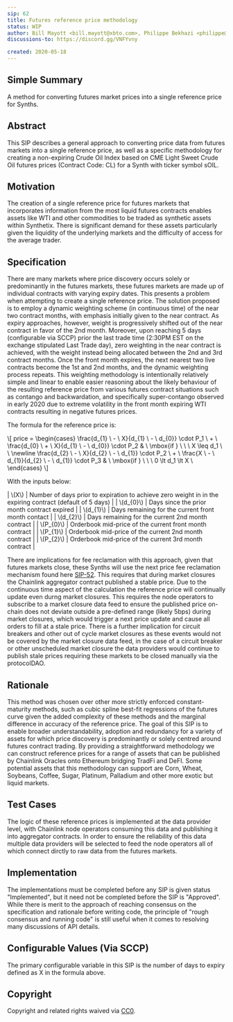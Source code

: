 ```yaml
---
sip: 62
title: Futures reference price methodology
status: WIP
author: Bill Mayott <bill.mayott@xbto.com>, Philippe Bekhazi <philippe@xbto.com>, Walton Comer <walton@xbto.com>, Kain Warwick (@kaiynne)
discussions-to: https://discord.gg/VNFYvny

created: 2020-05-18
---
```


## Simple Summary
A method for converting futures market prices into a single reference price for Synths.

## Abstract
This SIP describes a general approach to converting price data from futures markets into a single reference price, as well as a specific methodology for creating a non-expiring Crude Oil Index based on CME Light Sweet Crude Oil futures prices (Contract Code: CL) for a Synth with ticker symbol sOIL.

## Motivation
The creation of a single reference price for futures markets that incorporates information from the most liquid futures contracts enables assets like WTI and other commodities to be traded as synthetic assets within Synthetix. There is significant demand for these assets particularly given the liquidity of the underlying markets and the difficulty of access for the average trader. 
 
## Specification
There are many markets where price discovery occurs solely or predominantly in the futures markets, these futures markets are made up of individual contracts with varying expiry dates. This presents a problem when attempting to create a single reference price. The solution proposed is to employ a dynamic weighting scheme (in continuous time) of the near two contract months, with emphasis initially given to the near contract.  As expiry approaches, however, weight is progressively shifted out of the near contract in favor of the 2nd month.  Moreover, upon reaching 5 days (configurable via SCCP) prior the last trade time (2:30PM EST on the exchange stipulated Last Trade day), zero weighting in the near contract is achieved, with the weight instead being allocated between the 2nd and 3rd contract months.  Once the front month expires, the next nearest two live contracts become the 1st and 2nd months, and the dynamic weighting process repeats. This weighting methodology is intentionally relatively simple and linear to enable easier reasoning about the likely behaviour of the resulting reference price from various futures contract situations such as contango and backwardation, and specifically super-contango observed in early 2020 due to extreme volatility in the front month expiring WTI contracts resulting in negative futures prices.

The formula for the reference price is:

\\[
price = \begin{cases}
\frac{d_{1} \ - \ X}{d_{1} \ - \ d_{0}} \cdot P_1 \ + \ \frac{d_{0} \ + \ X}{d_{1} \ - \ d_{0}} \cdot P_2 & \ \mbox{if } \ \ \ X \leq d_1 \\ \\
\newline
\frac{d_{2} \ - \ X}{d_{2} \ - \ d_{1}} \cdot P_2 \ + \ \frac{X \ - \ d_{1}}{d_{2} \ - \ d_{1}} \cdot P_3 & \ \mbox{if } \ \ \ 0 \lt d_1 \lt X \\
\end{cases}
\\]

With the inputs below:

| \\(X\\) | Number of days prior to expiration to achieve zero weight in in the expiring contract (default of 5 days) |
| \\(d_{0}\\) | Days since the prior month contract expired |
| \\(d_{1}\\) | Days remaining for the current front month contact |
| \\(d_{2}\\) | Days remaining for the current 2nd month contract |
| \\(P_{0}\\) | Orderbook mid-price of the current front month contract |
| \\(P_{1}\\) | Orderbook mid-price of the current 2nd month contract |
| \\(P_{2}\\) | Orderbook mid-price of the current 3rd month contract |

There are implications for fee reclamation with this approach, given that futures markets close, these Synths will use the next price fee reclamation mechanism found here [SIP-52](https://sips.synthetix.io/sips/sip-52). This requires that during market closures the Chainlink aggregator contract published a stable price. Due to the continuous time aspect of the calculation the reference price will continually update even durng market closures. This requires the node operators to subscribe to a market closure data feed to ensure the published price on-chain does not deviate outside a pre-defined range (likely 5bps) during market closures, which would trigger a next price update and cause all orders to fill at a stale price. There is a further implication for circuit breakers and other out of cycle market closures as these events would not be covered by the market closure data feed, in the case of a circuit breaker or other unscheduled market closure the data providers would continue to publish stale prices requiring these markets to be closed manually via the protocolDAO.

## Rationale
This method was chosen over other more strictly enforced constant-maturity methods, such as cubic spline best-fit regressions of the futures curve given the added complexity of these methods and the marginal difference in accuracy of the reference price. The goal of this SIP is to enable broader understandability, adoption and redundancy for a variety of assets for which price discovery is predominantly or solely centred around futures contract trading. By providing a straightforward methodology we can construct reference prices for a range of assets that can be published by Chainlink Oracles onto Ethereum bridging TradFi and DeFI. Some potential assets that this methodology can support are Corn, Wheat, Soybeans, Coffee, Sugar, Platinum, Palladium and other more exotic but liquid markets.

## Test Cases
The logic of these reference prices is implemented at the data provider level, with Chainlink node operators consuming this data and publishing it into aggregator contracts. In order to ensure the reliability of this data multiple data providers will be selected to feed the node operators all of which connect dirctly to raw data from the futures markets.

## Implementation
The implementations must be completed before any SIP is given status "Implemented", but it need not be completed before the SIP is "Approved". While there is merit to the approach of reaching consensus on the specification and rationale before writing code, the principle of "rough consensus and running code" is still useful when it comes to resolving many discussions of API details.

## Configurable Values (Via SCCP)
The primary configurable variable in this SIP is the number of days to expiry defined as X in the formula above.

## Copyright
Copyright and related rights waived via [CC0](https://creativecommons.org/publicdomain/zero/1.0/).
